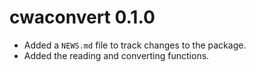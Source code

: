 # cwaconvert 0.1.0

* Added a `NEWS.md` file to track changes to the package.
* Added the reading and converting functions.
